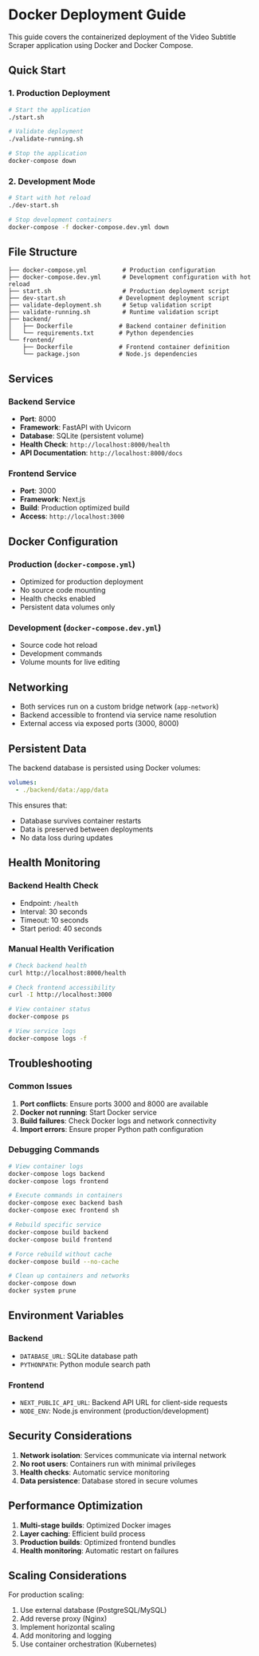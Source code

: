 # Docker Deployment Guide

This guide covers the containerized deployment of the Video Subtitle Scraper application using Docker and Docker Compose.

## Quick Start

### 1. Production Deployment
```bash
# Start the application
./start.sh

# Validate deployment
./validate-running.sh

# Stop the application
docker-compose down
```

### 2. Development Mode
```bash
# Start with hot reload
./dev-start.sh

# Stop development containers
docker-compose -f docker-compose.dev.yml down
```

## File Structure

```
├── docker-compose.yml          # Production configuration
├── docker-compose.dev.yml      # Development configuration with hot reload
├── start.sh                    # Production deployment script
├── dev-start.sh               # Development deployment script
├── validate-deployment.sh      # Setup validation script
├── validate-running.sh         # Runtime validation script
├── backend/
│   ├── Dockerfile             # Backend container definition
│   └── requirements.txt       # Python dependencies
└── frontend/
    ├── Dockerfile             # Frontend container definition
    └── package.json           # Node.js dependencies
```

## Services

### Backend Service
- **Port**: 8000
- **Framework**: FastAPI with Uvicorn
- **Database**: SQLite (persistent volume)
- **Health Check**: `http://localhost:8000/health`
- **API Documentation**: `http://localhost:8000/docs`

### Frontend Service
- **Port**: 3000
- **Framework**: Next.js
- **Build**: Production optimized build
- **Access**: `http://localhost:3000`

## Docker Configuration

### Production (`docker-compose.yml`)
- Optimized for production deployment
- No source code mounting
- Health checks enabled
- Persistent data volumes only

### Development (`docker-compose.dev.yml`)
- Source code hot reload
- Development commands
- Volume mounts for live editing

## Networking

- Both services run on a custom bridge network (`app-network`)
- Backend accessible to frontend via service name resolution
- External access via exposed ports (3000, 8000)

## Persistent Data

The backend database is persisted using Docker volumes:
```yaml
volumes:
  - ./backend/data:/app/data
```

This ensures that:
- Database survives container restarts
- Data is preserved between deployments
- No data loss during updates

## Health Monitoring

### Backend Health Check
- Endpoint: `/health`
- Interval: 30 seconds
- Timeout: 10 seconds
- Start period: 40 seconds

### Manual Health Verification
```bash
# Check backend health
curl http://localhost:8000/health

# Check frontend accessibility
curl -I http://localhost:3000

# View container status
docker-compose ps

# View service logs
docker-compose logs -f
```

## Troubleshooting

### Common Issues

1. **Port conflicts**: Ensure ports 3000 and 8000 are available
2. **Docker not running**: Start Docker service
3. **Build failures**: Check Docker logs and network connectivity
4. **Import errors**: Ensure proper Python path configuration

### Debugging Commands

```bash
# View container logs
docker-compose logs backend
docker-compose logs frontend

# Execute commands in containers
docker-compose exec backend bash
docker-compose exec frontend sh

# Rebuild specific service
docker-compose build backend
docker-compose build frontend

# Force rebuild without cache
docker-compose build --no-cache

# Clean up containers and networks
docker-compose down
docker system prune
```

## Environment Variables

### Backend
- `DATABASE_URL`: SQLite database path
- `PYTHONPATH`: Python module search path

### Frontend
- `NEXT_PUBLIC_API_URL`: Backend API URL for client-side requests
- `NODE_ENV`: Node.js environment (production/development)

## Security Considerations

1. **Network isolation**: Services communicate via internal network
2. **No root users**: Containers run with minimal privileges
3. **Health checks**: Automatic service monitoring
4. **Data persistence**: Database stored in secure volumes

## Performance Optimization

1. **Multi-stage builds**: Optimized Docker images
2. **Layer caching**: Efficient build process
3. **Production builds**: Optimized frontend bundles
4. **Health monitoring**: Automatic restart on failures

## Scaling Considerations

For production scaling:
1. Use external database (PostgreSQL/MySQL)
2. Add reverse proxy (Nginx)
3. Implement horizontal scaling
4. Add monitoring and logging
5. Use container orchestration (Kubernetes)
